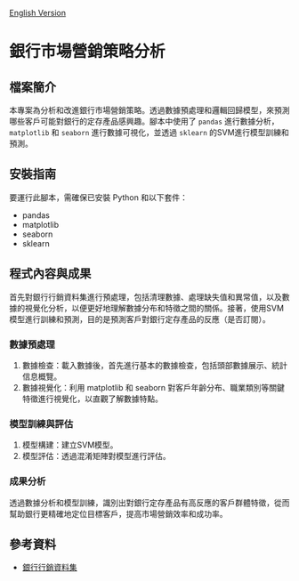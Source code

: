 [English Version](README.md)
# 銀行市場營銷策略分析

## 檔案簡介

本專案為分析和改進銀行市場營銷策略。透過數據預處理和邏輯回歸模型，來預測哪些客戶可能對銀行的定存產品感興趣。腳本中使用了 `pandas` 進行數據分析，`matplotlib` 和 `seaborn` 進行數據可視化，並透過 `sklearn` 的SVM進行模型訓練和預測。

## 安裝指南

要運行此腳本，需確保已安裝 Python 和以下套件：

- pandas
- matplotlib
- seaborn
- sklearn

## 程式內容與成果

首先對銀行行銷資料集進行預處理，包括清理數據、處理缺失值和異常值，以及數據的視覺化分析，以便更好地理解數據分布和特徵之間的關係。接著，使用SVM模型進行訓練和預測，目的是預測客戶對銀行定存產品的反應（是否訂閱）。

### 數據預處理
1. 數據檢查：載入數據後，首先進行基本的數據檢查，包括頭部數據展示、統計信息概覽。
2. 數據視覺化：利用 matplotlib 和 seaborn 對客戶年齡分布、職業類別等關鍵特徵進行視覺化，以直觀了解數據特點。

### 模型訓練與評估
1. 模型構建：建立SVM模型。
2. 模型評估：透過混淆矩陣對模型進行評估。

### 成果分析
透過數據分析和模型訓練，識別出對銀行定存產品有高反應的客戶群體特徵，從而幫助銀行更精確地定位目標客戶，提高市場營銷效率和成功率。

## 參考資料

- [銀行行銷資料集](https://www.kaggle.com/datasets/janiobachmann/bank-marketing-dataset)
